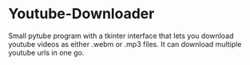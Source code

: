 # Youtube-Downloader
Small pytube program with a tkinter interface that lets you download youtube videos as either .webm or .mp3 files. It can download multiple youtube urls in one go.
